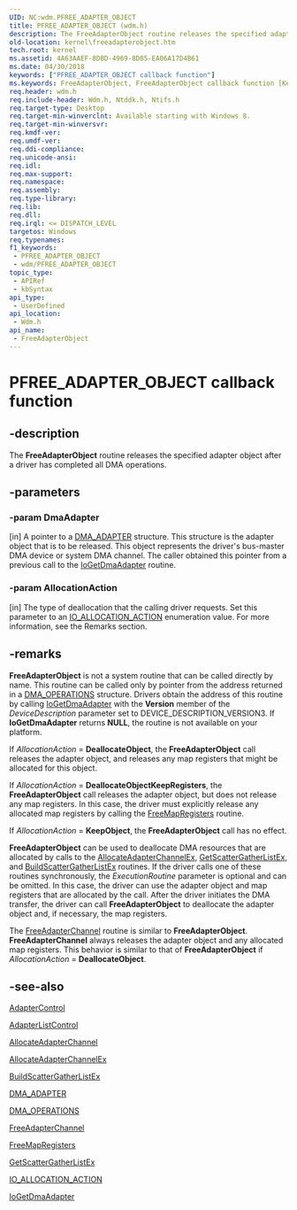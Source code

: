 ```yaml
---
UID: NC:wdm.PFREE_ADAPTER_OBJECT
title: PFREE_ADAPTER_OBJECT (wdm.h)
description: The FreeAdapterObject routine releases the specified adapter object after a driver has completed all DMA operations.
old-location: kernel\freeadapterobject.htm
tech.root: kernel
ms.assetid: 4A63AAEF-8DBD-4969-8D05-EA06A17D4B61
ms.date: 04/30/2018
keywords: ["PFREE_ADAPTER_OBJECT callback function"]
ms.keywords: FreeAdapterObject, FreeAdapterObject callback function [Kernel-Mode Driver Architecture], PFREE_ADAPTER_OBJECT, PFREE_ADAPTER_OBJECT callback, kernel.freeadapterobject, wdm/FreeAdapterObject
req.header: wdm.h
req.include-header: Wdm.h, Ntddk.h, Ntifs.h
req.target-type: Desktop
req.target-min-winverclnt: Available starting with Windows 8.
req.target-min-winversvr: 
req.kmdf-ver: 
req.umdf-ver: 
req.ddi-compliance: 
req.unicode-ansi: 
req.idl: 
req.max-support: 
req.namespace: 
req.assembly: 
req.type-library: 
req.lib: 
req.dll: 
req.irql: <= DISPATCH_LEVEL
targetos: Windows
req.typenames: 
f1_keywords:
 - PFREE_ADAPTER_OBJECT
 - wdm/PFREE_ADAPTER_OBJECT
topic_type:
 - APIRef
 - kbSyntax
api_type:
 - UserDefined
api_location:
 - Wdm.h
api_name:
 - FreeAdapterObject
---
```


# PFREE_ADAPTER_OBJECT callback function


## -description

The  <b>FreeAdapterObject</b> routine releases the specified adapter object after a driver has completed all DMA operations.

## -parameters

### -param DmaAdapter 

[in]
A pointer to a <a href="/windows-hardware/drivers/ddi/wdm/ns-wdm-_dma_adapter">DMA_ADAPTER</a> structure. This structure is the adapter object that is to be released. This object represents the driver's bus-master DMA device or system DMA channel. The caller obtained this pointer from a previous call to the <a href="/windows-hardware/drivers/ddi/wdm/nf-wdm-iogetdmaadapter">IoGetDmaAdapter</a> routine.

### -param AllocationAction 

[in]
The type of deallocation that the calling driver requests. Set this parameter to an <a href="/windows-hardware/drivers/ddi/wdm/ne-wdm-_io_allocation_action">IO_ALLOCATION_ACTION</a> enumeration value. For more information, see the Remarks section.

## -remarks

<b>FreeAdapterObject</b>
      is not a system routine that can be called directly by name. This routine can be called only by pointer from the address returned in a 
     <a href="/windows-hardware/drivers/ddi/wdm/ns-wdm-_dma_operations">DMA_OPERATIONS</a>
      structure. Drivers obtain the address of this routine by calling <a href="/windows-hardware/drivers/ddi/wdm/nf-wdm-iogetdmaadapter">IoGetDmaAdapter</a> with the <b>Version</b> member of the <i>DeviceDescription</i> parameter set to DEVICE_DESCRIPTION_VERSION3. If <b>IoGetDmaAdapter</b> returns <b>NULL</b>, the routine is not available on your platform.

If <i>AllocationAction</i> = <b>DeallocateObject</b>, the <b>FreeAdapterObject</b> call releases the adapter object, and releases any map registers that might be allocated for this object.

If <i>AllocationAction</i> = <b>DeallocateObjectKeepRegisters</b>, the <b>FreeAdapterObject</b> call releases the adapter object, but does not release any map registers. In this case, the driver must explicitly release any allocated map registers by calling the <a href="/windows-hardware/drivers/ddi/wdm/nc-wdm-pfree_map_registers">FreeMapRegisters</a> routine.

If <i>AllocationAction</i> = <b>KeepObject</b>, the <b>FreeAdapterObject</b> call has no effect.

<b>FreeAdapterObject</b> can be used to deallocate DMA resources that are allocated by calls to the <a href="/windows-hardware/drivers/ddi/wdm/nc-wdm-pallocate_adapter_channel_ex">AllocateAdapterChannelEx</a>, <a href="/windows-hardware/drivers/ddi/wdm/nc-wdm-pget_scatter_gather_list_ex">GetScatterGatherListEx</a>, and <a href="/windows-hardware/drivers/ddi/wdm/nc-wdm-pbuild_scatter_gather_list_ex">BuildScatterGatherListEx</a> routines. If the driver calls one of these routines synchronously, the <i>ExecutionRoutine</i> parameter is optional and can be omitted. In this case, the driver can use the adapter object and map registers that are allocated by the call. After the driver initiates the DMA transfer, the driver can call <b>FreeAdapterObject</b> to deallocate the adapter object and, if necessary, the map registers.

The <a href="/windows-hardware/drivers/ddi/wdm/nc-wdm-pfree_adapter_channel">FreeAdapterChannel</a> routine is similar to <b>FreeAdapterObject</b>. <b>FreeAdapterChannel</b> always releases the adapter object and any allocated map registers. This behavior is similar to that of <b>FreeAdapterObject</b> if <i>AllocationAction</i> = <b>DeallocateObject</b>.

## -see-also

<a href="/windows-hardware/drivers/ddi/wdm/nc-wdm-driver_control">AdapterControl</a>



<a href="/windows-hardware/drivers/ddi/wdm/nc-wdm-driver_list_control">AdapterListControl</a>



<a href="/windows-hardware/drivers/ddi/wdm/nc-wdm-pallocate_adapter_channel">AllocateAdapterChannel</a>



<a href="/windows-hardware/drivers/ddi/wdm/nc-wdm-pallocate_adapter_channel_ex">AllocateAdapterChannelEx</a>



<a href="/windows-hardware/drivers/ddi/wdm/nc-wdm-pbuild_scatter_gather_list_ex">BuildScatterGatherListEx</a>



<a href="/windows-hardware/drivers/ddi/wdm/ns-wdm-_dma_adapter">DMA_ADAPTER</a>



<a href="/windows-hardware/drivers/ddi/wdm/ns-wdm-_dma_operations">DMA_OPERATIONS</a>



<a href="/windows-hardware/drivers/ddi/wdm/nc-wdm-pfree_adapter_channel">FreeAdapterChannel</a>



<a href="/windows-hardware/drivers/ddi/wdm/nc-wdm-pfree_map_registers">FreeMapRegisters</a>



<a href="/windows-hardware/drivers/ddi/wdm/nc-wdm-pget_scatter_gather_list_ex">GetScatterGatherListEx</a>



<a href="/windows-hardware/drivers/ddi/wdm/ne-wdm-_io_allocation_action">IO_ALLOCATION_ACTION</a>



<a href="/windows-hardware/drivers/ddi/wdm/nf-wdm-iogetdmaadapter">IoGetDmaAdapter</a>
